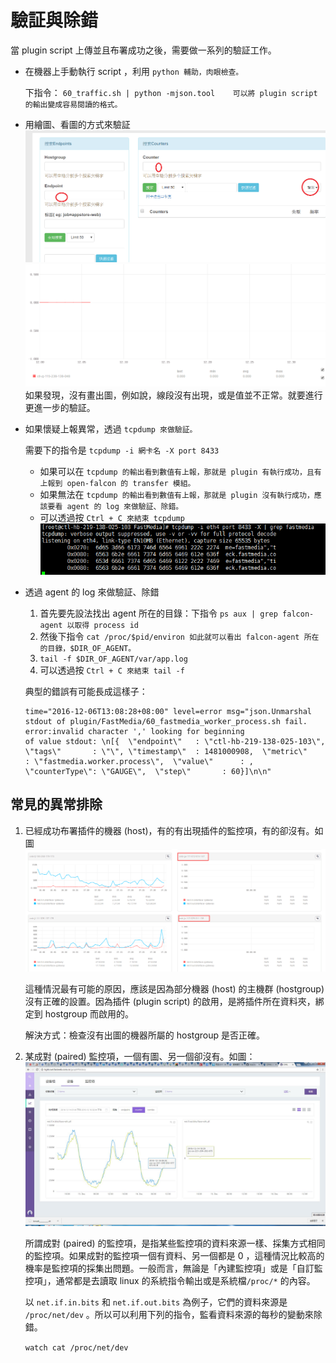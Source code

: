 # 驗証與除錯

當 plugin script 上傳並且布署成功之後，需要做一系列的驗証工作。

* 在機器上手動執行 script ，利用 `python 輔助，肉眼檢查。`

  下指令： `60_traffic.sh | python -mjson.tool   
  可以將 plugin script 的輸出變成容易閱讀的格式。`

* 用繪圖、看圖的方式來驗証  
  ![繪圖](繪圖.png)  
  ![看圖](看圖.png)  
  如果發現，沒有畫出圖，例如說，線段沒有出現，或是值並不正常。就要進行更進一步的驗証。

* 如果懷疑上報異常，透過 `tcpdump 來做驗証。`

  需要下的指令是 `tcpdump -i 網卡名 -X port 8433`

  * 如果可以在 `tcpdump 的輸出看到數值有上報，那就是 plugin 有執行成功，且有上報到 open-falcon 的 transfer 模組。`
  * 如果無法在 `tcpdump 的輸出看到數值有上報，那就是 plugin 沒有執行成功，應該要看 agent 的 log 來做驗証、除錯。`
  * 可以透過按 `Ctrl + C 來結束 tcpdump `
    ![](tcpdump.png)


* 透過 agent 的 log 來做驗証、除錯

  1. 首先要先設法找出 agent 所在的目錄：下指令 `ps aux | grep falcon-agent 以取得 process id`
  2. 然後下指令 `cat /proc/$pid/environ 如此就可以看出 falcon-agent 所在的目錄，$DIR_OF_AGENT。 `
  3. `tail -f $DIR_OF_AGENT/var/app.log`
  4. 可以透過按 `Ctrl + C 來結束 tail -f`

  典型的錯誤有可能長成這樣子：

  ```
  time="2016-12-06T13:08:28+08:00" level=error msg="json.Unmarshal stdout of plugin/FastMedia/60_fastmedia_worker_process.sh fail. error:invalid character ',' looking for beginning 
  of value stdout: \n[{  \"endpoint\"   : \"ctl-hb-219-138-025-103\",  \"tags\"       : \"\", \"timestamp\"  : 1481000908,  \"metric\"     : \"fastmedia.worker.process\",  \"value\"      : , \"counterType\": \"GAUGE\",  \"step\"       : 60}]\n\n"
  ```


## 常見的異常排除

1. 已經成功布署插件的機器 (host)，有的有出現插件的監控項，有的卻沒有。如圖![插件監控項有的有圖，有的沒有圖](/assets/有的有線-有的沒有線.png)

   這種情況最有可能的原因，應該是因為部分機器 (host) 的主機群 (hostgroup) 沒有正確的設置。因為插件 (plugin script) 的啟用，是將插件所在資料夾，綁定到 hostgroup 而啟用的。

   解決方式：檢查沒有出圖的機器所屬的 hostgroup 是否正確。

1. 某成對 (paired) 監控項，一個有圖、另一個卻沒有。如圖： ![`net.if.in.bits`有圖、`net.if.out.bits`卻沒有圖](/assets/net.if.bits.jpg)

   所謂成對 (paired) 的監控項，是指某些監控項的資料來源一樣、採集方式相同的監控項。如果成對的監控項一個有資料、另一個都是 0 ，這種情況比較高的機率是監控項的採集出問題。一般而言，無論是「內建監控項」或是「自訂監控項」，通常都是去讀取 linux 的系統指令輸出或是系統檔`/proc/*` 的內容。
   
   以 `net.if.in.bits` 和 `net.if.out.bits` 為例子，它們的資料來源是 `/proc/net/dev` 。所以可以利用下列的指令，監看資料來源的每秒的變動來除錯。
   
     `watch cat /proc/net/dev`
